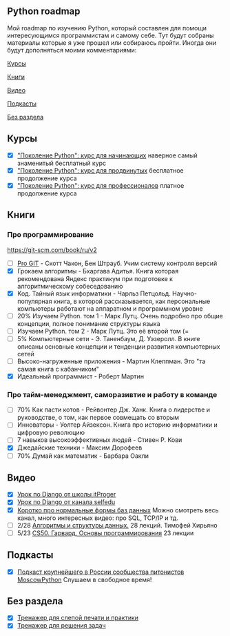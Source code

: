 ## Python roadmap

Мой roadmap по изучению Python, который составлен для помощи интересующимся программистам и самому себе.
Тут будут собраны материалы которые я уже прошел или собираюсь пройти. Иногда они будут дополняться моими комментариями:

[Курсы](#title1)

[Книги](#title2)

[Видео](#title3)

[Подкасты](#title4)

[Без раздела](#title5)

## <a id="title1">Курсы</a>
- [x] ["Поколение Python": курс для начинающих](https://stepik.org/course/58852/promo) наверное самый знаменитый бесплатный курс
- [x] ["Поколение Python": курс для продвинутых](https://stepik.org/course/68343/promo?search=2343302076) бесплатное продолжение курса
- [x] ["Поколение Python": курс для профессионалов](https://stepik.org/course/82541/promo) платное продолжение курса

## <a id="title2">Книги</a>
### Про программирование
https://git-scm.com/book/ru/v2
- [ ] [Pro GIT](https://git-scm.com/book/ru/v2) - Скотт Чакон, Бен Штрауб. Учим систему контроля версий
- [x] Грокаем алгоритмы - Бхаргава Адитья. Книга которая рекомендована Яндекс практикум при подготовке к алгоритмическому собеседованию
- [x] Код. Тайный язык информатики - Чарльз Петцольд. Научно-популярная книга, в которой рассказывается, как персональные компьютеры работают на аппаратном и программном уровне
- [ ] 20% Изучаем Python. том 1 - Марк Лутц. Очень подробно про общие концепции, полное понимание структуры языка
- [ ] Изучаем Python. том 2 - Марк Лутц. Это её второй том (=
- [ ] 5% Компьютерные сети - Э. Таненбаум, Д. Уэзеролл. В книге описаны основные концепции и тенденции развития компьютерных сетей
- [ ] Высоко-нагруженные приложения - Мартин Клеппман. Это "та самая книга с кабанчиком"
- [x] Идеальный программист - Роберт Мартин

### Про тайм-менеджмент, саморазивтие и работу в команде
- [ ] 70% Как пасти котов - Рейвонтер Дж. Ханк. Книга о лидерстве и руководстве, о том, как первое совмещать со вторым
- [ ] Инноваторы - Уолтер Айзексон. Книга про историю информатики и цифровую революцию
- [ ] 7 навыков высокоэффективных людей - Стивен Р. Кови
- [x] Джедайские техники - Максим Дорофеев
- [ ] 70% Думай как математик - Барбара Оакли

## <a id="title3">Видео</a>
- [x] [Урок по Django от школы itProger](https://www.youtube.com/watch?v=L-FyeHQwo4U&list=PLDyJYA6aTY1nZ9fSGcsK4wqeu-xaJksQQ)
- [x] [Урок по Django от канала selfedu](https://www.youtube.com/watch?v=FyTL1bnUx5I&list=PLA0M1Bcd0w8xO_39zZll2u1lz_Q-Mwn1F)
- [x] [Коротко про нормальные формы баз данных](https://www.youtube.com/watch?v=zqQxWdTpSIA) Можно смотреть весь канал, много интересных видео: про SQL, TCP/IP и тд.
- [ ] 2/28 [Алгоритмы и структуры данных.](https://www.youtube.com/watch?v=KdZ4HF1SrFs&list=PLRDzFCPr95fK7tr47883DFUbm4GeOjjc0) 28 лекций. Тимофей Хирьяно
- [ ] 5/23 [CS50. Гарвард, Основы программирования](https://www.youtube.com/watch?v=KdZ4HF1SrFs&list=PLRDzFCPr95fK7tr47883DFUbm4GeOjjc0) 23 лекции

## <a id="title4">Подкасты</a>
- [x] [Подкаст крупнейшего в России сообщества питонистов MoscowPython](https://podcast.python.ru/) Слушаем в свободное время!

## <a id="title5">Без раздела</a>
- [x] [Тренажер для слепой печати и практики](https://www.speedcoder.net/)
- [x] [Тренажер для решения задач](https://www.codewars.com/)
